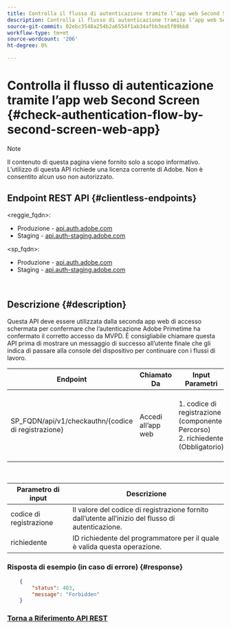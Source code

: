 ```yaml
---
title: Controlla il flusso di autenticazione tramite l’app web Second Screen
description: Controlla il flusso di autenticazione tramite l’app web Second Screen
source-git-commit: 02ebc3548a254b2a6554f1ab34afbb3ea5f09bb8
workflow-type: tm+mt
source-wordcount: '206'
ht-degree: 0%

---
```


# Controlla il flusso di autenticazione tramite l’app web Second Screen {#check-authentication-flow-by-second-screen-web-app}

>[!NOTE]
>
>Il contenuto di questa pagina viene fornito solo a scopo informativo. L’utilizzo di questa API richiede una licenza corrente di Adobe. Non è consentito alcun uso non autorizzato.

## Endpoint REST API {#clientless-endpoints}

&lt;reggie_fqdn>:

* Produzione - [api.auth.adobe.com](http://api.auth.adobe.com/)
* Staging - [api.auth-staging.adobe.com](http://api.auth-staging.adobe.com/)

&lt;sp_fqdn>:

* Produzione - [api.auth.adobe.com](http://api.auth.adobe.com/)
* Staging - [api.auth-staging.adobe.com](http://api.auth-staging.adobe.com/)

</br>

## Descrizione {#description}

Questa API deve essere utilizzata dalla seconda app web di accesso schermata per confermare che l’autenticazione Adobe Primetime ha confermato il corretto accesso da MVPD. È consigliabile chiamare questa API prima di mostrare un messaggio di successo all’utente finale che gli indica di passare alla console del dispositivo per continuare con i flussi di lavoro.


| Endpoint | Chiamato  </br>Da | Input   </br>Parametri | HTTP  </br>Metodo | Risposta | HTTP  </br>Risposta |
| --- | --- | --- | --- | --- | --- |
| SP_FQDN/api/v1/checkauthn/{codice di registrazione} | Accedi all’app web | 1. codice di registrazione  </br>    (componente Percorso)</br>2.  richiedente  </br>    (Obbligatorio) | GET | XML o JSON contenente i dettagli dell’errore in caso di esito negativo. | 200 - Operazione completata   </br>403 - Non consentito |

</br>

| Parametro di input | Descrizione |
| ----------------- | --------------------------------------------------------------------------------------------- |
| codice di registrazione | Il valore del codice di registrazione fornito dall’utente all’inizio del flusso di autenticazione. |
| richiedente | ID richiedente del programmatore per il quale è valida questa operazione. |


### Risposta di esempio (in caso di errore) {#response}

```JSON
    {
        "status": 403,
        "message": "Forbidden"
    }
```

### [Torna a Riferimento API REST](/help/authentication/rest-api-reference.md)

